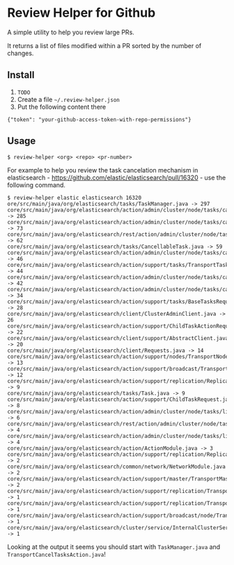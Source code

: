 Review Helper for Github
========================

A simple utility to help you review large PRs.

It returns a list of files modified within a PR sorted by the number of changes.

## Install

1. `TODO`
2. Create a file `~/.review-helper.json`
3. Put the following content there
  ```
{"token": "your-github-access-token-with-repo-permissions"}
  ```

## Usage

```
$ review-helper <org> <repo> <pr-number>
```

For example to help you review the task cancelation mechanism in elasticsearch -
https://github.com/elastic/elasticsearch/pull/16320 - use the following command.

```
$ review-helper elastic elasticsearch 16320
ore/src/main/java/org/elasticsearch/tasks/TaskManager.java -> 297
core/src/main/java/org/elasticsearch/action/admin/cluster/node/tasks/cancel/TransportCancelTasksAction.java -> 285
core/src/main/java/org/elasticsearch/action/admin/cluster/node/tasks/cancel/CancelTasksRequest.java -> 73
core/src/main/java/org/elasticsearch/rest/action/admin/cluster/node/tasks/RestCancelTasksAction.java -> 62
core/src/main/java/org/elasticsearch/tasks/CancellableTask.java -> 59
core/src/main/java/org/elasticsearch/action/admin/cluster/node/tasks/cancel/CancelTasksAction.java -> 46
core/src/main/java/org/elasticsearch/action/support/tasks/TransportTasksAction.java -> 44
core/src/main/java/org/elasticsearch/action/admin/cluster/node/tasks/cancel/CancelTasksResponse.java -> 42
core/src/main/java/org/elasticsearch/action/admin/cluster/node/tasks/cancel/CancelTasksRequestBuilder.java -> 34
core/src/main/java/org/elasticsearch/action/support/tasks/BaseTasksRequest.java -> 28
core/src/main/java/org/elasticsearch/client/ClusterAdminClient.java -> 26
core/src/main/java/org/elasticsearch/action/support/ChildTaskActionRequest.java -> 22
core/src/main/java/org/elasticsearch/client/support/AbstractClient.java -> 20
core/src/main/java/org/elasticsearch/client/Requests.java -> 14
core/src/main/java/org/elasticsearch/action/support/nodes/TransportNodesAction.java -> 13
core/src/main/java/org/elasticsearch/action/support/broadcast/TransportBroadcastAction.java -> 12
core/src/main/java/org/elasticsearch/action/support/replication/ReplicationRequest.java -> 9
core/src/main/java/org/elasticsearch/tasks/Task.java -> 9
core/src/main/java/org/elasticsearch/action/support/ChildTaskRequest.java -> 8
core/src/main/java/org/elasticsearch/action/admin/cluster/node/tasks/list/ListTasksResponse.java -> 6
core/src/main/java/org/elasticsearch/rest/action/admin/cluster/node/tasks/RestListTasksAction.java -> 4
core/src/main/java/org/elasticsearch/action/admin/cluster/node/tasks/list/TransportListTasksAction.java -> 4
core/src/main/java/org/elasticsearch/action/ActionModule.java -> 3
core/src/main/java/org/elasticsearch/action/support/replication/ReplicationTask.java -> 2
core/src/main/java/org/elasticsearch/common/network/NetworkModule.java -> 2
core/src/main/java/org/elasticsearch/action/support/master/TransportMasterNodeAction.java -> 2
core/src/main/java/org/elasticsearch/action/support/replication/TransportReplicationAction.java -> 1
core/src/main/java/org/elasticsearch/action/support/replication/TransportBroadcastReplicationAction.java -> 1
core/src/main/java/org/elasticsearch/action/support/broadcast/node/TransportBroadcastByNodeAction.java -> 1
core/src/main/java/org/elasticsearch/cluster/service/InternalClusterService.java -> 1
```

Looking at the output it seems you should start with `TaskManager.java` and
`TransportCancelTasksAction.java`!
